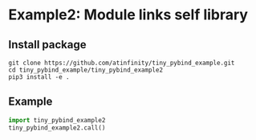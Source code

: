 # Example2: Module links self library

## Install package

```shell
git clone https://github.com/atinfinity/tiny_pybind_example.git
cd tiny_pybind_example/tiny_pybind_example2
pip3 install -e .
```

## Example

```python
import tiny_pybind_example2
tiny_pybind_example2.call()
```
